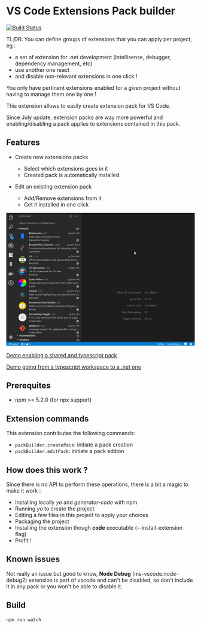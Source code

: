 # VS Code Extensions Pack builder

[![Build Status](https://mrluje-git.visualstudio.com/vscode-extensions-pack-builder/_apis/build/status/MrLuje.vscode-extensions-pack-builder?branchName=master)](https://mrluje-git.visualstudio.com/vscode-extensions-pack-builder/_apis/build/status/MrLuje.vscode-extensions-pack-builder?branchName=master)

TL;DR: You can define groups of extensions that you can apply per project, eg :

- a set of extension for .net development (intellisense, debugger, dependency management, etc)
- use another one react
- and disable non-relevant extensions in one click !

You only have pertinent extensions enabled for a given project without having to manage them one by one !

This extension allows to easily create extension pack for VS Code.

Since July update, extension packs are way more powerful and enabling/disabling a pack applies to extensions contained in this pack.

## Features

- Create new extensions packs
  - Select which extensions goes in it
  - Created pack is automatically installed
  
- Edit an existing extension pack
  - Add/Remove extensions from it
  - Get it installed in one click

![feature create pack](/images/demo.gif)

[Demo enabling a shared and typescript pack](/images/demo-typescript.gif)

[Demo going from a typescript workspace to a .net one](/images/demo-typescript-to-dotnet.gif)

## Prerequites

- npm >= 5.2.0 (for npx support)

## Extension commands

This extension contributes the following commands:

- `packBuilder.createPack`: initiate a pack creation
- `packBuilder.editPack`: initiate a pack edition

## How does this work ?

Since there is no API to perform these operations, there is a bit a magic to make it work :

- Installing locally _yo_ and _generator-code_ with npm
- Running _yo_ to create the project
- Editing a few files in this project to apply your choices
- Packaging the project
- Installing the extension though **code** executable (--install-extension flag)
- Profit !

## Known issues

Not really an issue but good to know, **Node Debug** (ms-vscode.node-debug2) extension is part of vscode and can't be disabled, so don't include it in any pack or you won't be able to disable it.

## Build

```bash
npm run watch
```
